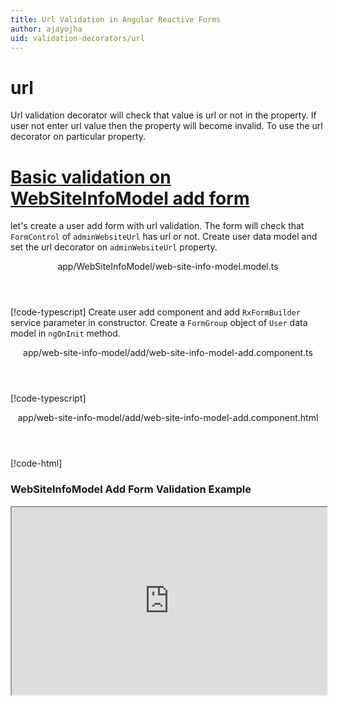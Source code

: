 ```yaml
---
title: Url Validation in Angular Reactive Forms
author: ajayojha
uid: validation-decorators/url
---
```

# url
Url validation decorator will check that value is url or not in the property. If user not enter url value then the property will become invalid. To use the url decorator on particular property.
 
# [Basic validation on WebSiteInfoModel add form  ](#tab/basic-validation-on-WebSiteInfoModel-add-form)
let's create a user add form with url validation. The form will check that `FormControl` of `adminWebsiteUrl` has url or not. 
Create user data model and set the url decorator on `adminWebsiteUrl` property.
<header class="header-tab-title">app/WebSiteInfoModel/web-site-info-model.model.ts</header>

[!code-typescript[](../../examples/reactive-form-validators/url/rxweb-url-validation-add-angular-reactive-form/src/app/web-site-info-model/web-site-info-model.model.ts?highlight=5)]
Create user add component and add `RxFormBuilder` service parameter in constructor. Create a `FormGroup` object of `User` data model in `ngOnInit` method.
<header class="header-tab-title">app/web-site-info-model/add/web-site-info-model-add.component.ts</header>

[!code-typescript[](../../examples/reactive-form-validators/url/rxweb-url-validation-add-angular-reactive-form/src/app/web-site-info-model/add/web-site-info-model-add.component.ts?highlight=17,21-22)]
<header class="header-tab-title">app/web-site-info-model/add/web-site-info-model-add.component.html</header>

[!code-html[](../../examples/reactive-form-validators/url/rxweb-url-validation-add-angular-reactive-form/src/app/web-site-info-model/add/web-site-info-model-add.component.html)]

<h3>WebSiteInfoModel Add Form Validation Example</h3>
<iframe src="https://stackblitz.com/edit/rxweb-url-validation-add-angular-reactive-form?embed=1&file=src/styles.css&hideExplorer=1&hideNavigation=1&view=preview" width="100%" height="300">

# [Basic validation on WebSiteInfoModel edit  form](#tab/basic-validation-on-WebSiteInfoModel-edit-form)
let's create a user edit form with url validation. The form will check that `FormControl` of `adminWebsiteUrl` has url or not. 
Create user data model and set the url decorator on `adminWebsiteUrlS` property.
<header class="header-tab-title">app/WebSiteInfoModel/web-site-info-model.model.ts</header>

[!code-typescript[](../../examples/reactive-form-validators/url/rxweb-url-validation-edit-angular-reactive-form/src/app/web-site-info-model/web-site-info-model.model.ts?highlight=5)]
Create user edit component and add `RxFormBuilder` and `HttpClient` service parameter  in constructor. On `ngOnInit` method get request method for getting data from json or server and that data pass in `this.formBuilder.formGroup<WebSiteInfoModel>(WebSiteInfoModel,webSiteInfoModel)`
<header class="header-tab-title">app/web-site-info-model/edit/web-site-info-model-edit.component.ts</header>

[!code-typescript[](../../examples/reactive-form-validators/url/rxweb-url-validation-edit-angular-reactive-form/src/app/web-site-info-model/edit/web-site-info-model-edit.component.ts?highlight=17,21-22)]
<header class="header-tab-title">app/web-site-info-model/edit/web-site-info-model-edit.component.html</header>

[!code-html[](../../examples/reactive-form-validators/url/rxweb-url-validation-edit-angular-reactive-form/src/app/web-site-info-model/edit/web-site-info-model-edit.component.html)]

<h3>WebSiteInfoModel Edit Form Validation Example</h3>
<iframe src="https://stackblitz.com/edit/rxweb-url-validation-edit-angular-reactive-form?embed=1&file=src/styles.css&hideExplorer=1&hideNavigation=1&view=preview" width="100%" height="300">

---

# DefaultConfig 
Below options are not mandatory to use in the `@url()` decorator. If needed then use the below options.


|Option | Description |
|--- | ---- |
|[conditionalExpression](#conditionalexpression) | Url validation should be applied if the condition is matched in the `conditionalExpression` function. Validation framework will pass two parameters at the time of `conditionalExpression` check. Those two parameters are current `FormGroup` value and root `FormGroup` value. You can apply the condition on respective object value.If there is need of dynamic validation means it is not fixed in client code, it will change based on some criterias. In this scenario you can bind the expression based on the expression value is coming from the web server in `string` format. The `conditionalExpression` will work as same as client function. |
|[message](#message) | To override the global configuration message and show the custom message on particular control property. |

## conditionalExpression 
Type :  `Function`  |  `string` 

Url validation should be applied if the condition is matched in the `conditionalExpression` function. Validation framework will pass two parameters at the time of `conditionalExpression` check. Those two parameters are current `FormGroup` value and root `FormGroup` value. You can apply the condition on respective object value.
If there is need of dynamic validation means it is not fixed in client code, it will change based on some criterias. In this scenario you can bind the expression based on the expression value is coming from the web server in `string` format. The `conditionalExpression` will work as same as client function.
 
> Binding `conditionalExpression` with `Function` object.
<header class="header-title">user.model.ts (User class property)</header>

[!code-typescript[](../../examples/reactive-form-validators/url/complete-rxweb-url-validation-add-angular-reactive-form/src/app/user/user.model.ts#L7-L8)]

 
> Binding `conditionalExpression` with `string` datatype.
<header class="header-title">user.model.ts (User class property)</header>

[!code-typescript[](../../examples/reactive-form-validators/url/complete-rxweb-url-validation-add-angular-reactive-form/src/app/user/user.model.ts#L7-L8)]

## message 
Type :  `string` 

To override the global configuration message and show the custom message on particular control property.
 
<header class="header-title">user.model.ts (User class property)</header>

[!code-typescript[](../../examples/reactive-form-validators/url/complete-rxweb-url-validation-add-angular-reactive-form/src/app/user/user.model.ts#L10-L11)]


# url Validation Complete Example
# [User Model](#tab/complete-user)
<header class="header-tab-title">app/user/user.model.ts</header>

[!code-typescript[](../../examples/reactive-form-validators/url/complete-rxweb-url-validation-add-angular-reactive-form/src/app/user/user.model.ts)]

# [Address Info Add Component](#tab/complete-user-add-component)
<header class="header-tab-title">app/user/add/user-add.component.ts</header>

[!code-typescript[](../../examples/reactive-form-validators/url/complete-rxweb-url-validation-add-angular-reactive-form/src/app/user/add/user-add.component.ts)]

# [Address Info Add Html Component](#tab/complete-user-add-html-component)
<header class="header-tab-title">app/user/add/user-add.component.html</header>

[!code-html[](../../examples/reactive-form-validators/url/complete-rxweb-url-validation-add-angular-reactive-form/src/app/user/add/user-add.component.html)]

# [Working Example](#tab/complete-working-example)
<iframe src="https://stackblitz.com/edit/complete-rxweb-url-validation-add-angular-reactive-form?embed=1&file=src/app/address-info/address&hideNavigation=1&view=preview" width="100%" height="500">

---

# Dynamic url Validation Complete Example
# [User Model](#tab/dynamic-user)
<header class="header-tab-title">app/user/user.model.ts</header>

[!code-typescript[](../../examples/reactive-form-validators/url/dynamic-rxweb-url-validation-add-angular-reactive-form/src/app/user/user.model.ts)]

# [Address Info Add Component](#tab/dynamic-user-add-component)
<header class="header-tab-title">app/user/add/user-add.component.ts</header>

[!code-typescript[](../../examples/reactive-form-validators/url/dynamic-rxweb-url-validation-add-angular-reactive-form/src/app/user/add/user-add.component.ts)]

# [Address Info Add Html Component](#tab/dynamic-user-add-html-component)
<header class="header-tab-title">app/user/add/user-add.component.html</header>

[!code-html[](../../examples/reactive-form-validators/url/dynamic-rxweb-url-validation-add-angular-reactive-form/src/app/user/add/user-add.component.html)]

# [Working Example](#tab/dynamic-working-example)
<iframe src="https://stackblitz.com/edit/dynamic-rxweb-url-validation-add-angular-reactive-form?embed=1&file=src/app/address-info/address&hideNavigation=1&view=preview" width="100%" height="500">

---






